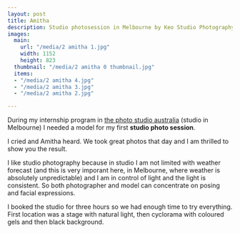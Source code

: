 ```yaml
---
layout: post
title: Amitha
description: Studio photosession in Melbourne by Keo Studio Photography
images:
  main: 
    url: "/media/2 amitha 1.jpg"
    width: 1152
    height: 823
  thumbnail: "/media/2 amitha 0 thumbnail.jpg"
  items:
  - "/media/2 amitha 4.jpg"
  - "/media/2 amitha 3.jpg"
  - "/media/2 amitha 2.jpg"

---
```

During my internship program in [the photo studio australia](https://thephotostudio.com.au/) (studio in Melbourne) I needed a model for my first **studio photo session**. 

I cried and Amitha heard. We took great photos that day and I am thrilled to show you the result. 

I like studio photography because in studio I am not limited with weather forecast (and this is very imporant here, in Melbourne, where weather is absolutely unpredictable) and I am in control of light and the light is consistent. So both photographer and model can concentrate on posing and facial expressions.

I booked the studio for three hours so we had enough time to try everything. First location was a stage with natural light, then cyclorama with coloured gels and then black background.